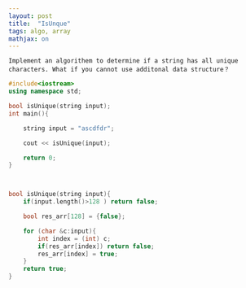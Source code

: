 ```yaml
---
layout: post
title:  "IsUnque"
tags: algo, array 
mathjax: on
---
```


`Implement an algorithem to determine if a string has all unique characters. What if you cannot use additonal data structure？
`

```cpp
#include<iostream>
using namespace std;

bool isUnique(string input);
int main(){

	string input = "ascdfdr";

	cout << isUnique(input);

	return 0;
}



bool isUnique(string input){
	if(input.length()>128 ) return false;

	bool res_arr[128] = {false};

	for (char &c:input){
		int index = (int) c;
		if(res_arr[index]) return false;
		res_arr[index] = true;
	}
	return true;
}
```